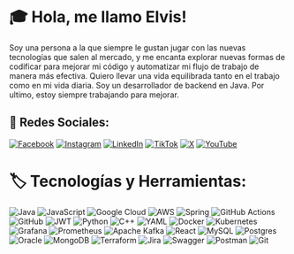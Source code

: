 # 🎓 Hola, me llamo Elvis!
Soy una persona a la que siempre le gustan jugar con las nuevas tecnologías que salen al mercado, y me encanta explorar nuevas formas de codificar para mejorar mi código y automatizar mi flujo de trabajo de manera más efectiva. Quiero llevar una vida equilibrada tanto en el trabajo como en mi vida diaria. 
Soy un desarrollador de backend en Java. Por ultimo, estoy siempre trabajando para mejorar.


## 🔗 Redes Sociales:
[![Facebook](https://img.shields.io/badge/Facebook-%231877F2.svg?logo=Facebook&logoColor=white)](https://facebook.com/emrodriguezx) [![Instagram](https://img.shields.io/badge/Instagram-%23E4405F.svg?logo=Instagram&logoColor=white)](https://instagram.com/emrodriguezx) [![LinkedIn](https://img.shields.io/badge/LinkedIn-%230077B5.svg?logo=linkedin&logoColor=white)](https://linkedin.com/in/emrodriguezx) [![TikTok](https://img.shields.io/badge/TikTok-%23000000.svg?logo=TikTok&logoColor=white)](https://tiktok.com/@emrodriguezx) [![X](https://img.shields.io/badge/X-black.svg?logo=X&logoColor=white)](https://x.com/emrodriguezx) [![YouTube](https://img.shields.io/badge/YouTube-%23FF0000.svg?logo=YouTube&logoColor=white)](https://youtube.com/@m3lb1z) 

# 🏷️ Tecnologías y Herramientas:
![Java](https://img.shields.io/badge/java-%23ED8B00.svg?style=flat&logo=openjdk&logoColor=white) ![JavaScript](https://img.shields.io/badge/javascript-%23323330.svg?style=flat&logo=javascript&logoColor=%23F7DF1E) ![Google Cloud](https://img.shields.io/badge/GoogleCloud-%234285F4.svg?style=flat&logo=google-cloud&logoColor=white) ![AWS](https://img.shields.io/badge/AWS-%23FF9900.svg?style=flat&logo=amazon-aws&logoColor=white) ![Spring](https://img.shields.io/badge/spring-%236DB33F.svg?style=flat&logo=spring&logoColor=white) ![GitHub Actions](https://img.shields.io/badge/github%20actions-%232671E5.svg?style=flat&logo=githubactions&logoColor=white) ![GitHub](https://img.shields.io/badge/github-%23121011.svg?style=flat&logo=github&logoColor=white) ![JWT](https://img.shields.io/badge/JWT-black?style=flat&logo=JSON%20web%20tokens) ![Python](https://img.shields.io/badge/python-3670A0?style=flat&logo=python&logoColor=ffdd54) ![C++](https://img.shields.io/badge/c++-%2300599C.svg?style=flat&logo=c%2B%2B&logoColor=white) ![YAML](https://img.shields.io/badge/yaml-%23ffffff.svg?style=flat&logo=yaml&logoColor=151515) ![Docker](https://img.shields.io/badge/docker-%230db7ed.svg?style=flat&logo=docker&logoColor=white) ![Kubernetes](https://img.shields.io/badge/kubernetes-%23326ce5.svg?style=flat&logo=kubernetes&logoColor=white) ![Grafana](https://img.shields.io/badge/grafana-%23F46800.svg?style=flat&logo=grafana&logoColor=white) ![Prometheus](https://img.shields.io/badge/Prometheus-E6522C?style=flat&logo=Prometheus&logoColor=white) ![Apache Kafka](https://img.shields.io/badge/Apache%20Kafka-000?style=flat&logo=apachekafka) ![React](https://img.shields.io/badge/react-%2320232a.svg?style=flat&logo=react&logoColor=%2361DAFB) ![MySQL](https://img.shields.io/badge/mysql-4479A1.svg?style=flat&logo=mysql&logoColor=white) ![Postgres](https://img.shields.io/badge/postgres-%23316192.svg?style=flat&logo=postgresql&logoColor=white) ![Oracle](https://img.shields.io/badge/Oracle-F80000?style=flat&logo=oracle&logoColor=white) ![MongoDB](https://img.shields.io/badge/MongoDB-%234ea94b.svg?style=flat&logo=mongodb&logoColor=white) ![Terraform](https://img.shields.io/badge/terraform-%235835CC.svg?style=flat&logo=terraform&logoColor=white) ![Jira](https://img.shields.io/badge/jira-%230A0FFF.svg?style=flat&logo=jira&logoColor=white) ![Swagger](https://img.shields.io/badge/-Swagger-%23Clojure?style=flat&logo=swagger&logoColor=white) ![Postman](https://img.shields.io/badge/Postman-FF6C37?style=flat&logo=postman&logoColor=white) ![Git](https://img.shields.io/badge/git-%23F05033.svg?style=flat&logo=git&logoColor=white)


<!--
# 📊 Estadísticas de GitHub:
![](https://github-readme-stats.vercel.app/api?username=m3lb1z&theme=tokyonight&hide_border=false&include_all_commits=true&count_private=true)<br/>
![](https://github-readme-streak-stats.herokuapp.com/?user=m3lb1z&theme=tokyonight&hide_border=false)<br/>
![](https://github-readme-stats.vercel.app/api/top-langs/?username=m3lb1z&theme=tokyonight&hide_border=false&include_all_commits=true&count_private=true&layout=compact)

---
[![](https://visitcount.itsvg.in/api?id=m3lb1z&icon=5&color=1)](https://visitcount.itsvg.in)

## 💰 You can help me by Donating
[![Patreon](https://img.shields.io/badge/Patreon-F96854?style=for-the-badge&logo=patreon&logoColor=white)](https://patreon.com/emrodriguezx) 
-->
